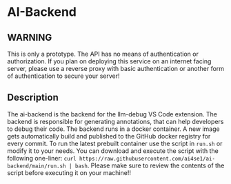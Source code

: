# AI-Backend

## WARNING

This is only a prototype. The API has no means of authentication or authorization. If you plan on deploying this service on an internet facing server, please use a reverse proxy with basic authentication or another form of authentication to secure your server!

## Description

The ai-backend is the backend for the llm-debug VS Code extension. The backend is responsible for generating annotations, that can help developers to debug their code. The backend runs in a docker container. A new image gets automatically build and published to the GitHub docker registry for every commit. To run the latest prebuilt container use the script in `run.sh` or modify it to your needs. You can download and execute the script with the following one-liner: `curl https://raw.githubusercontent.com/ai4se1/ai-backend/main/run.sh | bash`. Please make sure to review the contents of the script before executing it on your machine!!
